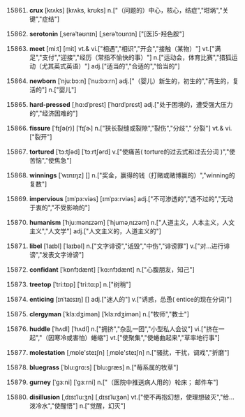 15861. **crux**
[krʌks]  [krʌks, krʊks]
n.["（问题的）中心，核心，结症","坩埚","关键","症结"]  

15862. **serotonin**
[ˌserəˈtəʊnɪn]  [ˌserəˈtoʊnɪn]
["[医]5-羟色胺"]  

15863. **meet**
[mi:t]  [mit]
vt.& vi.["相遇","相识","开会","接触（某物）"]  vt.["满足","支付","迎接","经历（常指不愉快的事）"]  n.["运动会，体育比赛","猎狐运动（尤其英式英语）"]  adj.["适当的","合适的","恰当的"]  

15864. **newborn**
[ˈnju:bɔ:n]  [ˈnu:bɔ:rn]
adj.["（婴儿）新生的，初生的","再生的，复活的"]  n.["婴儿"]  

15865. **hard-pressed**
[ˌhɑ:dˈprest]  [ˈhɑrdˈprɛst]
adj.["处于困境的，遭受强大压力的","经济困难的"]  

15866. **fissure**
[ˈfɪʃə(r)]  [ˈfɪʃɚ]
n.["狭长裂缝或裂隙","裂伤","分歧"," 分裂"]  vt.& vi.["裂开"]  

15867. **tortured**
[ˈtɔ:tʃəd]  [ˈtɔ:rtʃərd]
v.["使痛苦( torture的过去式和过去分词 )","使苦恼","使焦急"]  

15868. **winnings**
[ˈwɪnɪŋz]  []
n.["奖金，赢得的钱（打赌或赌博赢的）","winning的复数"]  

15869. **impervious**
[ɪmˈpɜ:viəs]  [ɪmˈpɜ:rviəs]
adj.["不可渗透的","透不过的","无动于衷的","不受影响的"]  

15870. **humanism**
[ˈhju:mənɪzəm]  [ˈhjuməˌnɪzəm]
n.["人道主义，人本主义，人文主义","人文学"]  adj.["人文主义的，人道主义的"]  

15871. **libel**
[ˈlaɪbl]  [ˈlaɪbəl]
n.["文字诽谤","诋毁","中伤","诽谤罪"]  v.["对…进行诽谤","发表文字诽谤"]  

15872. **confidant**
[ˈkɒnfɪdænt]  [ˈkɑ:nfɪdænt]
n.["心腹朋友，知己"]  

15873. **treetop**
[ˈtri:tɒp]  [ˈtri:tɑ:p]
n.["树稍"]  

15874. **enticing**
[ɪnˈtaɪsɪŋ]  []
adj.["迷人的"]  v.["诱惑，怂恿( entice的现在分词)"]  

15875. **clergyman**
[ˈklɜ:dʒimən]  [ˈklɜ:rdʒimən]
n.["牧师","教士"]  

15876. **huddle**
[ˈhʌdl]  [ˈhʌdl]
n.["拥挤","杂乱一团","小型私人会议"]  vi.["挤在一起","（因寒冷或害怕）蜷缩"]  vt.["使聚集","使蜷曲起来","草率地行事"]  

15877. **molestation**
[ˌmɒle'steɪʃn]  [ˌmɒle'steɪʃn]
n.["骚扰，干扰，调戏","折磨"]  

15878. **bluegrass**
[ˈblu:grɑ:s]  [ˈblu:græs]
n.["莓系属的牧草"]  

15879. **gurney**
[ˈgɜ:ni]  [ˈgɜ:rni]
n.["（医院中推送病人用的）轮床； 邮件车"]  

15880. **disillusion**
[ˌdɪsɪˈlu:ʒn]  [ˌdɪsɪˈluʒən]
vt.["使不再抱幻想，使理想破灭","给…泼冷水","使醒悟"]  n.["觉醒，幻灭"]  

